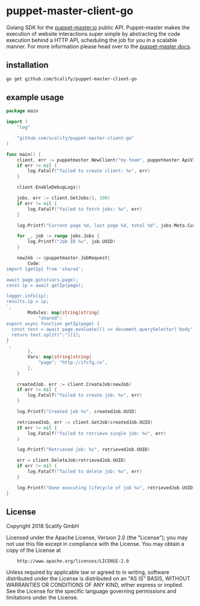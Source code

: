 # puppet-master-client-go

Golang SDK for the [puppet-master.io](https://puppet-master.io) public API. Puppet-master makes the execution of website interactions
super simple by abstracting the code execution behind a HTTP API, scheduling the job for you in a scalable
manner. For more information please head over to the [puppet-master docs](https://docs.puppet-master.io).


## installation

```bash
go get github.com/Scalify/puppet-master-client-go
```

## example usage

````go
package main

import (
	"log"

	"github.com/scalify/puppet-master-client-go"
)

func main() {
	client, err := puppetmaster.NewClient("my-team", puppetmaster.ApiV1Endpoint, "theapitokenigot")
	if err != nil {
		log.Fatalf("failed to create client: %v", err)
	}

	client.EnableDebugLogs()

	jobs, err := client.GetJobs(1, 100)
	if err != nil {
		log.Fatalf("failed to fetch jobs: %v", err)
	}

	log.Printf("Current page %d, last page %d, total %d", jobs.Meta.CurrentPage, jobs.Meta.LastPage, jobs.Meta.Total)

	for _, job := range jobs.Jobs {
		log.Printf("Job ID %v", job.UUID)
	}

	newJob := &puppetmaster.JobRequest{
		Code: `
import {getIp} from 'shared';

await page.goto(vars.page);
const ip = await getIp(page);

logger.info(ip);
results.ip = ip;
`,
		Modules: map[string]string{
			"shared": `
export async function getIp(page) {
  const text = await page.evaluate(() => document.querySelector('body').textContent);
  return text.split(":")[1];
}
`,
		},
		Vars: map[string]string{
			"page": "http://ifcfg.co",
		},
	}

	createdJob, err := client.CreateJob(newJob)
	if err != nil {
		log.Fatalf("failed to create job: %v", err)
	}

	log.Printf("Created job %v", createdJob.UUID)

	retrievedJob, err := client.GetJob(createdJob.UUID)
	if err != nil {
		log.Fatalf("failed to retrieve single job: %v", err)
	}

	log.Printf("Retrieved job: %v", retrievedJob.UUID)

	err = client.DeleteJob(retrievedJob.UUID)
	if err != nil {
		log.Fatalf("failed to delete job: %v", err)
	}

	log.Printf("Done executing lifecycle of job %v", retrievedJob.UUID)
}
````

## License

Copyright 2018 Scalify GmbH

Licensed under the Apache License, Version 2.0 (the "License");
you may not use this file except in compliance with the License.
You may obtain a copy of the License at

		http://www.apache.org/licenses/LICENSE-2.0

Unless required by applicable law or agreed to in writing, software
distributed under the License is distributed on an "AS IS" BASIS,
WITHOUT WARRANTIES OR CONDITIONS OF ANY KIND, either express or implied.
See the License for the specific language governing permissions and
limitations under the License.
